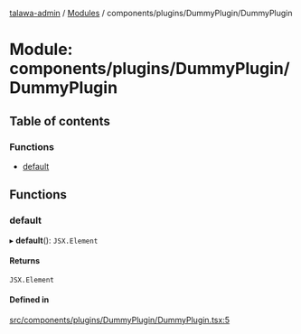 [talawa-admin](../README.md) / [Modules](../modules.md) / components/plugins/DummyPlugin/DummyPlugin

# Module: components/plugins/DummyPlugin/DummyPlugin

## Table of contents

### Functions

- [default](components_plugins_DummyPlugin_DummyPlugin.md#default)

## Functions

### default

▸ **default**(): `JSX.Element`

#### Returns

`JSX.Element`

#### Defined in

[src/components/plugins/DummyPlugin/DummyPlugin.tsx:5](https://github.com/palisadoes/talawa-admin/blob/97994b9/src/components/plugins/DummyPlugin/DummyPlugin.tsx#L5)
